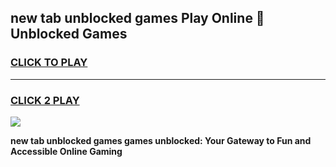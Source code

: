
## new tab unblocked games Play Online 👋 Unblocked Games
<h3>
<a href="https://premium.freeplayer.one?title=new_tab_unblocked_games&ref=19F">CLICK TO PLAY</a></h3>
<hr>

<h3>
<a href="https://premium.freeplayer.one?title=new_tab_unblocked_games&ref=19F">CLICK 2 PLAY</a>
  
</h3>

<a href="https://premium.freeplayer.one?title=new_tab_unblocked_games&ref=19F"><img src="https://clearcache.store/games.png"></a>


**new tab unblocked games games unblocked: Your Gateway to Fun and Accessible Online Gaming**
